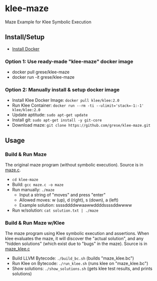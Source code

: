 # klee-maze

Maze Example for Klee Symbolic Execution

## Install/Setup

- [Install Docker](https://docs.docker.com/get-started/)

### Option 1: Use ready-made "klee-maze" docker image

- docker pull grese/klee-maze
- docker run -it grese/klee-maze

### Option 2: Manually install & setup docker image

- Install Klee Docker Image: `docker pull klee/klee:2.0`
- Run Klee Container: `docker run --rm -ti --ulimit='stack=-1:-1' klee/klee:2.0`
- Update aptitude: `sudo apt-get update`
- Install git: `sudo apt-get install -y git-core`
- Download maze: `git clone https://github.com/grese/klee-maze.git`

## Usage

### Build & Run Maze

The original maze program (without symbolic execution). Source is in [maze.c](https://github.com/grese/klee-maze/blob/master/maze.c).

- `cd klee-maze`
- Build: `gcc maze.c -o maze`
- Run manually: `./maze`
  - Input a string of "moves" and press "enter"
  - Allowed moves: w (up), d (right), s (down), a (left)
  - Example solution: ssssddddwwaawwddddssssddwwww
- Run w/solution: `cat solution.txt | ./maze`

### Build & Run Maze w/Klee

The maze program using Klee symbolic execution and assertions.  When klee evaluates the maze, it will discover the "actual solution", and any "hidden solutions" (which exist due to "bugs" in the maze). Source is in [maze_klee.c](https://github.com/grese/klee-maze/blob/master/maze_klee.c)

- Build LLVM Bytecode: `./build_bc.sh` (builds "maze_klee.bc")
- Run Klee on Bytecode: `./run_klee.sh` (runs klee on "maze_klee.bc")
- Show solutions: `./show_solutions.sh` (gets klee test results, and prints solutions)
